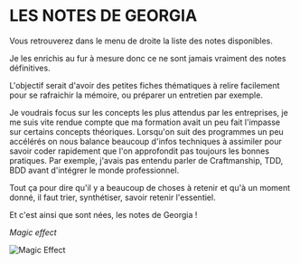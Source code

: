 # LES NOTES DE GEORGIA

Vous retrouverez dans le menu de droite la liste des notes disponibles.

Je les enrichis au fur à mesure donc ce ne sont jamais vraiment des notes définitives.

L'objectif serait d'avoir des petites fiches thématiques à relire facilement pour se rafraichir la mémoire, ou préparer un entretien par exemple.

Je voudrais focus sur les concepts les plus attendus par les entreprises, je me suis vite rendue compte que ma formation avait un peu fait l'impasse sur certains concepts théoriques. Lorsqu'on suit des programmes un peu accélérés on nous balance beaucoup d'infos techniques à assimiler pour savoir coder rapidement que l'on approfondit pas toujours les bonnes pratiques. Par exemple, j'avais pas entendu parler de Craftmanship, TDD, BDD avant d'intégrer le monde professionnel.

Tout ça pour dire qu'il y a beaucoup de choses à retenir et qu'à un moment donné, il faut trier, synthétiser, savoir retenir l'essentiel.

Et c'est ainsi que sont nées, les notes de Georgia !

*Magic effect*

![Magic Effect](https://media3.giphy.com/media/l0MYLmvcOEwqyqWt2/giphy.gif?cid=ecf05e47yis99lzrttdjhjs8b5617ts77onu4b572y1ittbt&rid=giphy.gif
"Magic Effect")
